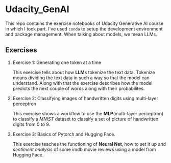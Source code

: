 # Udacity_GenAI

This repo contains the exercise notebooks of Udacity Generative AI course in which I took part. I've used `conda` to setup the development environment and package management. When talking about models, we mean LLMs. 

## Exercises

1. Exercise 1: Generating one token at a time

    This exercise tells about how **LLM**s tokenize the text data. Tokenize means dividing the text data in such a way so that the model can understand. Along with that the exercise describes how the model predicts the next couple of words along with their probabilites.

2. Exercise 2: Classifying images of handwritten digits using multi-layer perceptron

    This exercise shows a workflow to use the **MLP**(multi-layer perceptron) to classify a *MNIST* dataset to classify a set of picture of handwritten digits from 0 to 9.

3. Exercise 3: Basics of Pytorch and Hugging Face. 
    
    This exercise teaches the functioning of **Neural Net**, how to set it up and *sentiment analysis* of some imdb movie reviews using a model from Hugging Face.